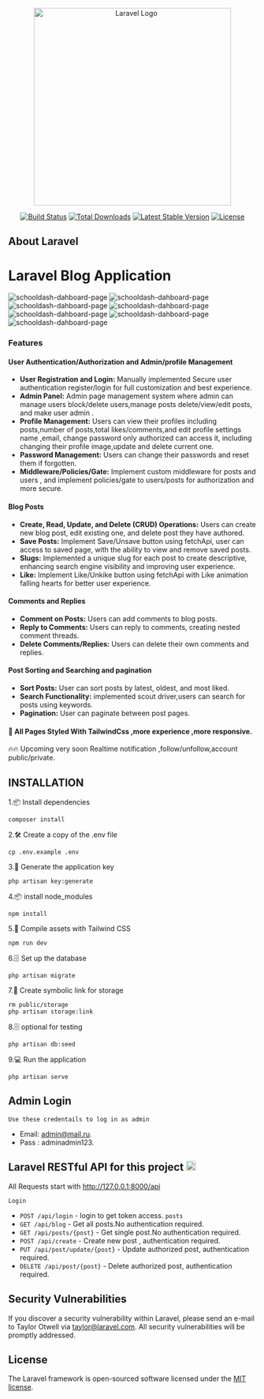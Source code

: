 <p align="center"><a href="https://laravel.com" target="_blank"><img src="https://raw.githubusercontent.com/laravel/art/master/logo-lockup/5%20SVG/2%20CMYK/1%20Full%20Color/laravel-logolockup-cmyk-red.svg" width="400" alt="Laravel Logo"></a></p>

<p align="center">
<a href="https://github.com/laravel/framework/actions"><img src="https://github.com/laravel/framework/workflows/tests/badge.svg" alt="Build Status"></a>
<a href="https://packagist.org/packages/laravel/framework"><img src="https://img.shields.io/packagist/dt/laravel/framework" alt="Total Downloads"></a>
<a href="https://packagist.org/packages/laravel/framework"><img src="https://img.shields.io/packagist/v/laravel/framework" alt="Latest Stable Version"></a>
<a href="https://packagist.org/packages/laravel/framework"><img src="https://img.shields.io/packagist/l/laravel/framework" alt="License"></a>
</p>

## About Laravel
# Laravel Blog Application
![schooldash-dahboard-page](https://i.postimg.cc/63Zxm3Lm/Screenshot-2024-10-22-214617.png)
![schooldash-dahboard-page](https://i.postimg.cc/jdLLd6cV/Screenshot-2024-10-22-212650.png)
![schooldash-dahboard-page](https://i.postimg.cc/MHYXMt4x/Screenshot-2024-10-22-203846.png)
![schooldash-dahboard-page](https://i.postimg.cc/nhNVL6zB/Screenshot-2024-10-22-204908.png)
![schooldash-dahboard-page](https://i.postimg.cc/Kjm82BYW/Screenshot-2024-10-22-204200.png)
![schooldash-dahboard-page](https://i.postimg.cc/15rvDCwY/Screenshot-2024-10-23-084341.png)
![schooldash-dahboard-page](https://i.postimg.cc/PJ22nNXn/Screenshot-2024-10-23-085523.png)
### Features

#### User Authentication/Authorization and Admin/profile Management
- **User Registration and Login:** Manually implemented Secure user authentication register/login for full customization and best experience.
- **Admin Panel:** Admin page management system where admin can manage users block/delete users,manage posts delete/view/edit posts, and make user admin .
- **Profile Management:** Users can view their profiles including posts,number of posts,total likes/comments,and edit profile settings name ,email, change password only authorized can access it, including changing their profile image,update and delete current one.
- **Password Management:** Users can change their passwords and reset them if forgotten.
- **Middleware/Policies/Gate:** Implement custom middleware for posts and users , and implement policies/gate to users/posts for authorization and more secure.

#### Blog Posts
- **Create, Read, Update, and Delete (CRUD) Operations:** Users can create new blog post, edit existing one, and delete post they have authored.
- **Save Posts:** Implement Save/Unsave button using fetchApi, user can access to saved page, with the ability to view and remove saved posts.
- **Slugs:** Implemented a unique slug for each post to create descriptive, enhancing search engine visibility and improving
user experience.
- **Like:** Implement Like/Unkike button using fetchApi with Like animation falling hearts for better user experience. 

#### Comments and Replies
- **Comment on Posts:** Users can add comments to blog posts.
- **Reply to Comments:** Users can reply to comments, creating nested comment threads.
- **Delete Comments/Replies:** Users can delete their own comments and replies.

#### Post Sorting and Searching and pagination
- **Sort Posts:** User can sort posts by latest, oldest, and most liked.
- **Search Functionality:** implemented scout driver,users can search for posts using keywords.
- **Pagination:** User can paginate between post pages. 

#### 🚀 All Pages Styled With TailwindCss ,more experience ,more responsive.
🔥🔥 Upcoming very soon Realtime notification ,follow/unfollow,account public/private.

## INSTALLATION
1.📦 Install dependencies
```
composer install
```
2.🛠️ Create a copy of the .env file
```
cp .env.example .env
```
3.🔑 Generate the application key
```
php artisan key:generate
```
4.📦 install node_modules
```
npm install
```
5.🚀 Compile assets with Tailwind CSS
```
npm run dev
```
6.🗄️ Set up the database
```
php artisan migrate
```
7.🔗 Create symbolic link for storage
```
rm public/storage
php artisan storage:link
```
8.🗄️ optional for testing 
```
php artisan db:seed
```
9.💻 Run the application
```
php artisan serve
```
## Admin Login
`Use these credentails to log in as admin`


- Email: admin@mail.ru.
- Pass : adminadmin123.

## Laravel RESTful API for this project <img height="20" src="https://upload.wikimedia.org/wikipedia/commons/thumb/9/9a/Laravel.svg/1200px-Laravel.svg.png" />

All Requests start with http://127.0.0.1:8000/api

`Login`
- `POST /api/login` - login to get token access.
 `posts`
- `GET /api/blog` - Get all posts.No authentication required.
- `GET /api/posts/{post}` - Get single post.No authentication required.
- `POST /api/create` - Create new post , authentication required.
- `PUT /api/post/update/{post}` - Update authorized post, authentication required.
- `DELETE /api/post/{post}` - Delete authorized post, authentication required.

## Security Vulnerabilities

If you discover a security vulnerability within Laravel, please send an e-mail to Taylor Otwell via [taylor@laravel.com](mailto:taylor@laravel.com). All security vulnerabilities will be promptly addressed.

## License

The Laravel framework is open-sourced software licensed under the [MIT license](https://opensource.org/licenses/MIT).
